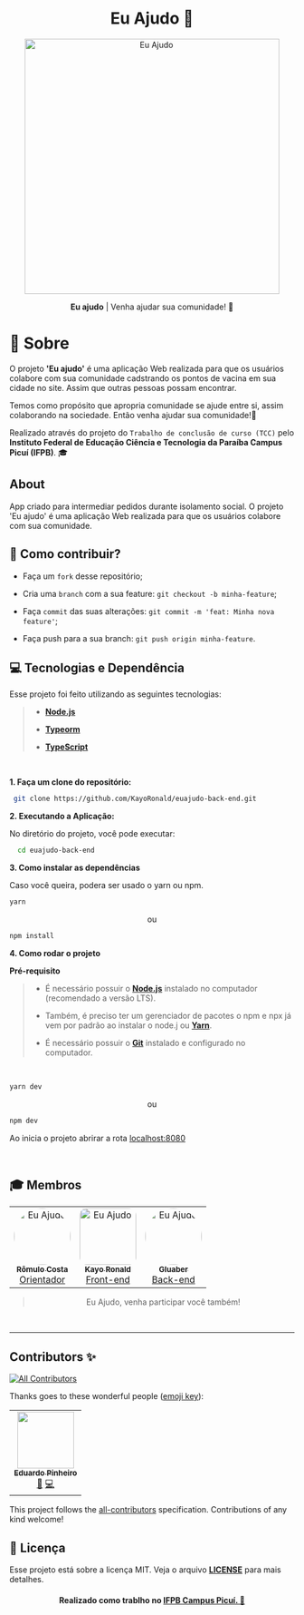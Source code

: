 <h1 align="center">
    <strong>Eu Ajudo 💜</strong>
</h1>

<p align="center">
    <img src="image/Server-rafiki.svg" alt="Eu Ajudo" width="450"/>
</p>

<p align="center"><b>Eu ajudo</b> | Venha ajudar sua comunidade! 💜
</p>

# 📖 **Sobre**
O projeto **'Eu ajudo'** é uma aplicação Web realizada para que os usuários colabore com sua comunidade cadstrando os pontos de vacina em sua cidade no site. Assim que outras pessoas possam encontrar.

Temos como propósito que apropria comunidade se ajude entre si, assim colaborando na sociedade. Então venha ajudar sua comunidade!💜

Realizado através do projeto do `Trabalho de conclusão de curso (TCC)` pelo **Instituto Federal de Educação Ciência e Tecnologia da Paraíba Campus Picuí (IFPB)**. 🎓

## **About**
<p>
  App criado para intermediar pedidos durante isolamento social. 
  O projeto 'Eu ajudo' é uma aplicação Web realizada para que os usuários colabore com sua comunidade.
</p>

## 🤔 **Como contribuir?**

- Faça um `fork` desse repositório;
  
- Cria uma `branch` com a sua feature: `git checkout -b minha-feature`;
  
- Faça `commit` das suas alterações: `git commit -m 'feat: Minha nova feature'`;

- Faça push para a sua branch: `git push origin minha-feature`.

## **💻 Tecnologias e Dependência**

Esse projeto foi feito utilizando as seguintes tecnologias:

> - **[Node.js](https://nodejs.dev/)**
>
> - **[Typeorm](https://typeorm.io/#/)**
>
> - **[TypeScript](https://www.typescriptlang.org/)**

<br/>

**1. Faça um clone do repositório:**
```bash
 git clone https://github.com/KayoRonald/euajudo-back-end.git
```

**2. Executando a Aplicação:**

No diretório do projeto, você pode executar:
```bash
  cd euajudo-back-end
```

**3. Como instalar as dependências**

Caso você queira, podera ser usado o yarn ou npm. 

```bash
yarn 
```
<p align="center">ou</p>

```bash
npm install
```

**4. Como rodar o projeto**

<!--ts-->
 **Pré-requisito**
 
<blockquote>

- É necessário possuir o **[Node.js](https://nodejs.org/en/)** instalado no computador (recomendado a versão LTS).

- Também, é preciso ter um gerenciador de pacotes o npm e npx já vem por padrão ao instalar o node.j ou **[Yarn](https://www.npmjs.com/package/yarn)**.

- É necessário possuir o **[Git](https://git-scm.com/)** instalado e configurado no computador.
  
</blockquote>

<br/>

```bash
yarn dev
```

<p align="center">ou</p>

```bash
npm dev
```
Ao inicia o projeto abrirar a rota [localhost:8080](http://localhost:8080/)

<br/>
<h2>🎓 <strong>Membros</strong></h2>
<table align="center">
  <tr>
    <td align="center">
      <a href="https://euajudo-app.vercel.app/">
        <img style="border-radius: 50%;" src="https://avatars.githubusercontent.com/u/7308958?v=4" width="100px;" alt="Eu Ajudo"/>
        <br />
        <sub><b>Rômulo Costa</b>
        </sub></a><br />
      <a href="https://euajudo-app.vercel.app/" title="Eu Ajudo">Orientador</a>
    </td>
       <td align="center">
      <a href="https://euajudo-app.vercel.app/">
        <img style="border-radius: 13px;" src="https://avatars.githubusercontent.com/u/56506788?v=4" width="100px;" alt="Eu Ajudo"/>
        <br />
        <sub><b>Kayo Ronald</b>
        </sub></a><br />
      <a href="https://euajudo-app.vercel.app/" title="Eu Ajudo">Front-end</a>
    </td>
     <td align="center">
      <a href="https://euajudo-app.vercel.app/">
        <img style="border-radius: 50%;" src="https://avatars.githubusercontent.com/u/62349504?v=4" width="100px;" alt="Eu Ajudo"/>
        <br />
        <sub><b>Gluaber</b>
        </sub></a><br />
      <a href="https://euajudo-app.vercel.app/" title="Eu Ajudo">Back-end</a>
    </td>
  </tr>
</table>
<blockquote align="center">
  <p>Eu Ajudo, venha participar você também!</p>
</blockquote>
<br/>
<hr/>

## Contributors ✨

<!-- ALL-CONTRIBUTORS-BADGE:START - Do not remove or modify this section -->
[![All Contributors](https://img.shields.io/badge/all_contributors-1-orange.svg?style=flat-square)](#contributors-)
<!-- ALL-CONTRIBUTORS-BADGE:END -->

Thanks goes to these wonderful people ([emoji key](https://allcontributors.org/docs/en/emoji-key)):

<!-- ALL-CONTRIBUTORS-LIST:START - Do not remove or modify this section -->
<!-- prettier-ignore-start -->
<!-- markdownlint-disable -->
<table>
  <tr>
    <td align="center"><a href="http://diqxy1@gmail.com"><img src="https://avatars.githubusercontent.com/u/43462352?v=4?s=100" width="100px;" alt=""/><br /><sub><b>Eduardo Pinheiro</b></sub></a><br /><a href="#maintenance-Diqxy1" title="Maintenance">🚧</a> <a href="https://github.com/KayoRonald/euajudo-back-end/commits?author=Diqxy1" title="Code">💻</a></td>
  </tr>
</table>

<!-- markdownlint-restore -->
<!-- prettier-ignore-end -->

<!-- ALL-CONTRIBUTORS-LIST:END -->

This project follows the [all-contributors](https://github.com/all-contributors/all-contributors) specification. Contributions of any kind welcome!

## 📝 **Licença**
Esse projeto está sobre a licença MIT. Veja o arquivo **[LICENSE](LICENSE)** para mais detalhes.

<h4 align="center">
    <b>Realizado como trablho no <a href="https://www.ifpb.edu.br/picui">IFPB Campus Picuí. 💜</a></b>
</h4>
